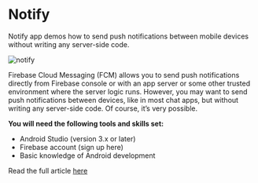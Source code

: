 
# Notify  
Notify app demos how to send push notifications between mobile devices without writing any server-side code.  
  
  
![notify](https://cdn-images-1.medium.com/max/800/1*uHzNBAoGKLWCI_N0WyC9jg.png)  
  
Firebase Cloud Messaging (FCM) allows you to send push notifications directly from Firebase console or with an app server or some other trusted environment where the server logic runs. However, you may want to send push notifications between devices, like in most chat apps, but without writing any server-side code. Of course, it’s very possible. 
  
**You will need the following tools and skills set:**
- Android Studio (version 3.x or later)  
- Firebase account (sign up here)  
- Basic knowledge of Android development

Read the full article [here](https://medium.com/@mendhieemmanuel/send-device-to-device-push-notifications-without-server-side-code-238611c143)